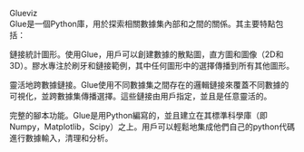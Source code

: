 Glueviz  
Glue是一個Python庫，用於探索相關數據集內部和之間的關係。其主要特點包括：

鏈接統計圖形。使用Glue，用戶可以創建數據的散點圖，直方圖和圖像（2D和3D）。膠水專注於刷牙和鏈接範例，其中任何圖形中的選擇傳播到所有其他圖形。

靈活地跨數據鏈接。Glue使用不同數據集之間存在的邏輯鏈接來覆蓋不同數據的可視化，並跨數據集傳播選擇。這些鏈接由用戶指定，並且是任意靈活的。

完整的腳本功能。Glue是用Python編寫的，並且建立在其標準科學庫（即Numpy，Matplotlib，Scipy）之上。用戶可以輕鬆地集成他們自己的python代碼進行數據輸入，清理和分析。